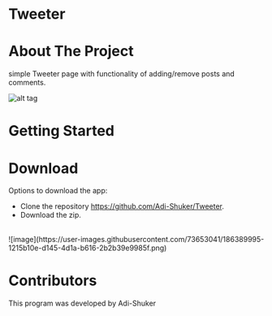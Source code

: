 # Tweeter

# About The Project

simple Tweeter page with functionality of adding/remove posts and comments.<br>

 ![alt tag](https://user-images.githubusercontent.com/81378726/119662574-35819f00-be3a-11eb-8b7c-0600d24e81c4.PNG)
<br>

# Getting Started

# Download

Options to download the app: <br>

- Clone the repository https://github.com/Adi-Shuker/Tweeter.
- Download the zip.

<br>
![image](https://user-images.githubusercontent.com/73653041/186389995-1215b10e-d145-4d1a-b616-2b2b39e9985f.png)

# Contributors
This program was developed by Adi-Shuker
